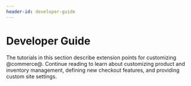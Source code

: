 ```yaml
---
header-id: developer-guide
---
```


# Developer Guide

The tutorials in this section describe extension points for customizing
@commerce@. Continue reading to learn about customizing product and inventory
management, defining new checkout features, and providing custom site settings.
